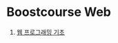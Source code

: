 # Boostcourse Web

1. [웹 프로그래밍 기초](https://github.com/Kuhnhee/TIL/blob/master/boostcourse/JAVA-version/1.%EC%9B%B9%20%ED%94%84%EB%A1%9C%EA%B7%B8%EB%9E%98%EB%B0%8D%20%EA%B8%B0%EC%B4%88.md)

